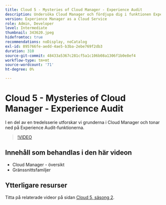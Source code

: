 ```yaml
---
title: Cloud 5 - Mysteries of Cloud Manager - Experience Audit
description: Undersöka Cloud Manager och fördjupa dig i funktionen Experience Audit
version: Experience Manager as a Cloud Service
role: Admin, Developer
level: Intermediate
thumbnail: 343620.jpeg
hidefromtoc: true
recommendations: noDisplay, noCatalog
exl-id: 895766fe-aedd-4ae5-b3ba-2ebe769f2db3
duration: 310
source-git-commit: 48433a5367c281cf5a1c106b08a1306f1b0e8ef4
workflow-type: tm+mt
source-wordcount: '71'
ht-degree: 0%

---
```


# Cloud 5 - Mysteries of Cloud Manager - Experience Audit

I en del av en tredelsserie utforskar vi grunderna i Cloud Manager och tonar ned på Experience Audit-funktionerna.

>[!VIDEO](https://video.tv.adobe.com/v/3449181?quality=12&learn=on&captions=swe)

## Innehåll som behandlas i den här videon

+ Cloud Manager - översikt
+ Gränssnittsfamiljer

## Ytterligare resurser

Titta på relaterade videor på sidan [Cloud 5, säsong 2](../cloud5-season-2.md).
